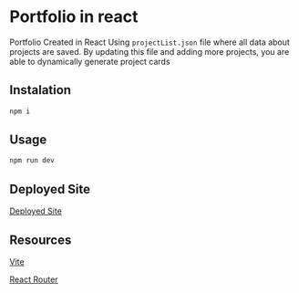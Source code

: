 # Portfolio in react

Portfolio Created in React
Using `projectList.json` file where all data about projects are saved.
By updating this file and adding more projects, you are able to dynamically generate project cards

## Instalation

```bash
npm i
```

## Usage

```bash
npm run dev
```

## Deployed Site

[Deployed Site](https://gatis-jansons-portfolio.netlify.app/)

## Resources

[Vite](https://vitejs.dev/)

[React Router](https://reactrouter.com/en/main)
